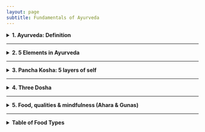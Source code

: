 ```yaml
---
layout: page
subtitle: Fundamentals of Ayurveda
---
```



<details>

<summary style="font-weight:bold;">1. Ayurveda: Definition </summary> 

<p>
Ayurveda, derived from the Sanskrit words "ayur" (life) and "veda" (science or knowledge), is an ancient holistic healing system that originated in India over 5,000 years ago. It is often referred to as the "science of life" and aims to promote optimal health through a comprehensive approach addressing the mind, body, and spirit.
</p>

<p>
स्वस्थस्य स्वास्थ्य रक्षणं, आतुरस्य विकार प्रशमनं। 
<br>
Swasthasya Swasthya Rakshanam, Aturasya Vikar Prashamanam cha!
<br>
Meaning: (Ayurveda) maintain the well-being of those who are healthy and to alleviate the ailments of those who are ill. Ayurveda's focus extends beyond mere absence of physical disease, emphasizing the maintenance of overall health.
</p>

<p>
The following indicators suggest a state of good health:</p>

<p>
<b>Agni (अग्नि)</b>: Regular hunger and efficient digestion.<br>
<b>Mala (मल)</b>: Proper elimination of bodily wastes.<br>
<b>Nidra (निद्रा)</b>: Quality sleep and refreshed awakening.<br>
<b>Bala (बल)</b>: Natural strength and robust immunity.<br>
<b>Manas Prasannata (मनः प्रसन्नता)</b>: Mental tranquility and contentment.<br>
<b>Ojas (ओजस्)</b>: Stable energy levels throughout the day.<br>
<b>Dosha Samya (दोष साम्य)</b>: Balance of Vata, Pitta, and Kapha.<br>
<b>Dhatu Sarata (धातु सारता)</b>: Optimal functioning of tissues and waste products.<br>
<b>Indriya Prasannata (इन्द्रिय प्रसन्नता)</b>: Well-functioning senses and mental clarity.<br>
<b>Atma Bodha (आत्म बोध)</b>: Sense of spiritual well-being.<br>
<b>Ritu Satmya (ऋतु सात्म्य)</b>: Adaptability to seasonal changes.<br>
<b>Dinacharya (दिनचर्या)</b>: Following a healthy daily routine.<br>
<b>Sadvritta (सद्वृत्त)</b>: Practicing good conduct and social hygiene.

</p>
  
</details>

---

<details>

<summary style="font-weight:bold;">2. 5 Elements in Ayurveda</summary>
<p>
    In the ancient Sanskrit texts of Ayurveda, particularly the Charaka Samhita and Sushruta Samhita, we find profound teachings about the Pancha Mahabhuta - theFive Great Elements. These elements - Akasha (Ether), Vayu (Air), Agni (Fire), Jala (Water), and Prithvi (Earth) - are not merely physical substances, butrather the  fundamental principles that govern all of creation.
</p>

<p>
    <b>Akasha: The Essence of Space (Ether)</b>
    In Ayurveda, Akasha represents space and is associated with the ears and sound. Modern medicine recognizes the importance of cellular spaces and interstitialfluids in maintaining homeostasis. The concept of Akasha may relate to the extracellular matrix and its role in cell signaling and tissue function. TheTaittiriya Upanishad  speaks of Akasha as the primordial element from which all others emerge. It is described as subtle, all-pervading, and the container forall existence.
</p>

<p>
    <b>Vayu: The Breath of Life (Air)</b> 
    Vayu governs movement and is linked to the skin and touch. Prana, the vital life force, is a manifestation of Vayu. In Ayurvedic physiology, Vayu governs all  bodily movements, from the beating of our hearts to the flow of our thoughts. This element's properties align with our current understanding of the nervoussystem and cellular respiration. The movement of nerve impulses and the exchange of gases in the lungs exemplify Vayu's principles in action.
</p>

<p>
<b>Agni: The Transformative Fire</b> 
    Agni is the element of transformation, associated with vision and metabolism. The Charaka Samhita emphasizes its role in digestion, metabolism, and theconversion of food into bodily tissues. In modern physiology, we can draw parallels between Agni and the body's metabolic processes, including enzyme functionand the electron transport chain in mitochondria.
</p>

<p>
    <b>Jala: The Flowing Waters</b> 
    Jala represents cohesion and fluidity, connected to taste and bodily fluids. This concept aligns with our understanding of blood plasma, lymph, and theimportance of hydration in maintaining cellular function and overall health.
</p>

<p>
    <b>Prithvi: The Stable Earth</b>
    Prithvi provides structure and stability, associated with smell and solid tissues. In contemporary terms, we can relate this to the musculoskeletal system,    connective tissues, and the body's structural components.
</p>

<p>
    As we delve deeper into Ayurvedic wisdom, we see how these elements combine to form the three doshas - Vata, Pitta, and Kapha - which are central to Ayurvedic diagnosis and treatment. By working with these elemental principles, Ayurveda offers a profound path to health and self-realization, rooted in the timeless  wisdom of ancient India.
</p>

</details>

---

<details>
<summary style="font-weight:bold;">3. Pancha Kosha: 5 layers of self</summary>

<p>
Pancha means "five" in Sanskrit, and Kosha means "sheath" or "layer." The Pancha Koshas are five interconnected layers of our existence, each one more subtle thanthe  last.
</p>

<p>
<b>Annamaya Kosha: The Physical Layer</b><br>
This is our outermost layer – the physical body we can see and touch. It's called Annamaya because it's nourished by food (Anna). In Ayurveda, we focus on proper  nutrition and exercise to keep this layer healthy.
</p>

<p>
<b>Pranamaya Kosha: The Energy Layer</b><br>
Just beneath our physical body lies our energy body. This layer is all about the life force, or Prana, that animates us. Pranayama (breathing exercises) and yogaasanas    work directly with this kosha.
</p>

<p>
<b>Manomaya Kosha: The Mental Layer</b><br>
Our thoughts, emotions, and sensory experiences make up this layer. It's where our likes, dislikes, and daily mental chatter reside. Meditation and mindfulness    practices can help balance this kosha.
</p>

<p>
<b>Vijnanamaya Kosha: The Wisdom Layer</b><br>
This is our intellectual and intuitive layer. It's where we process information, make decisions, and tap into our higher wisdom. Studying spiritual texts andpracticing    self-reflection nurtures this kosha.
</p>

<p>
<b>Anandamaya Kosha: The Bliss Layer</b><br>
The innermost layer is pure bliss. It's our connection to universal consciousness and our true nature. Deep meditation and spiritual practices help us access thislayer.
</p>

<img src="https://github.com/user-attachments/assets/7f8a9e1e-2795-4b19-82d7-8e9a9893e17f" alt="Pancha Kosha" class="pic">

<p>
In Ayurveda, true health and happiness come from balancing all these layers. When we only focus on the physical body, we miss out on the deeper aspects of ourbeing    that influence our well-being. Remember, the journey through the Pancha Koshas is a lifelong exploration. Be patient and compassionate with yourself as youdelve deeper   into each layer. With time and practice, you'll discover a profound sense of wholeness and connection to your true self.
</p>


</details>

---

<details>

<summary style="font-weight:bold;">4. Three Dosha</summary>

<p>
In Ayurveda, "dosha" refers to the three fundamental bodily humors: Vata, Pitta, and Kapha. These doshas govern the body's physiological and psychological functions, and their balance is crucial for maintaining health. The term "dosha" is derived from the Sanskrit word 'dus,' meaning 'to err,' implying a tendency to become imbalanced or faulty. In their balanced state, known as "prakrti," doshas support health and well-being. However, when imbalanced, or in their "vikrti" state, they can disrupt bodily tissues (dhatus) and lead to illness. Each dosha has distinct characteristics and influences different aspects of the body and mind, contributing to an individual's unique constitution.
</p>

<p>
These doshas are not merely abstract concepts but dynamic forces that shape our individual constitutions. Let's explore each dosha in detail:
</p>

<p>
<b>Vata: The Energy of Movement</b><br>
Vata embodies the elements of air and ether.
Vata is responsible for all movement, motion, and flow throughout the body (both gross and subtle body). It governs all bodily activities, ensuring that processes such as circulation, respiration, and nerve impulses function smoothly.
</p>

<p>
<b>Pitta: The Energy of Transformation</b><br>
Pitta represents fire and water elements. 
Pitta dosha is associated with metabolism at every level of the body. It governs all transformations, including digestion, absorption, and assimilation, at the organ, tissue, and cellular levels.
</p>

<p>
<b>Kapha: The Energy of Structure</b><br>
Kapha combines earth and water elements. 
Kapha dosha provides structure and stability to the body. It is involved in building, maintenance, and repair processes, ensuring that every cell, tissue, and organ system is well-structured and supported.
</p>

<p>
The key to health in Ayurveda lies in maintaining a balance of these doshas. When in equilibrium, they support vitality and well-being. However, imbalances can lead to dis-ease.
</p>

</details>
  
---

<details>
<summary style="font-weight:bold;">5. Food, qualities & mindfulness (Ahara & Gunas)</summary>

<p>
Ahara (food) is a key principle in Ayurveda, encompassing not just food but also sensory inputs from our five senses. This holistic view highlights the significance of diet and lifestyle in achieving health, happiness, and harmony.
</p>

<p>
<b>Three Gunas:</b><br>
Nature's Fundamental Qualities. In Sanskrit, "Guna" refers to the qualities that define all matter and energy. Ayurveda identifies three primary Gunas:
</p>

<p>
<b>Sattva</b>: Clarity, balance, harmony, and well-being.<br>
<b>Rajas</b>: Activity, change, passion, and stimulation.<br>
<b>Tamas</b>: Inertia, heaviness, and resistance to change.<br>
Each Guna exists in varying proportions within nature and ourselves. While all are essential, an excess of any can be harmful. For example, moderate Tamas is necessary for rest, but too much leads to lethargy. Rajas drives motivation but can cause anxiety in excess. Sattva fosters clarity and peace but must be balanced with the other Gunas for practical living.
</p>

<p>
<b>The Mind-Food Connection in Ayurveda</b><br>
As per Ayurveda, food affects both body and mind.
</p>

<p>
<b>Sattvic Foods</b>: Pure and nourishing; promote clarity and calmness (e.g., fresh, organic foods).<br>
<b>Rajasic Foods</b>: Stimulating; can induce restlessness (e.g., spicy or sour foods).<br>
<b>Tamasic Foods</b>: Heavy and dull; may lead to lethargy (e.g., stale or over-processed foods).
</p>

<p>
<b>Eight Principles of Eating:</b><br>
Ayurveda outlines eight principles that govern healthy eating practices:
</p>

<p>
1. <b>Prakriti</b>: The nature of the food.<br>
2. <b>Karana</b>: The processing method of the food.<br>
3. <b>Samyoga</b>: Proper compatibility of food combinations.<br>
4. <b>Rashi</b>: Quantity of food consumed.<br>
5. <b>Kala</b>: Timing of food intake.<br>
6. <b>Upayoga</b>: The appropriate use of food.<br>
7. <b>Samskara</b>: The effects of cooking methods on food.<br>
8. <b>Viruddha</b>: Incompatibility in food combinations.
</p>

<p>
The objective is not to eliminate any Guna but to achieve a harmonious balance. Increasing Sattva while moderating Rajas and Tamas is ideal for optimal health. By understanding these qualities, we can make informed dietary choices that enhance our well-being.
</p>

</details>

---

<details>
<summary style="font-weight:bold;">Table of Food Types</summary>

<table>
    <thead>
        <tr>
            <th>Food Type</th>
            <th>Sattvic</th>
            <th>Rajasic</th>
            <th>Tamasic</th>
        </tr>
    </thead>
    <tbody>
        <tr>
            <td>Fruits</td>
            <td>Mango, Pomegranate, Coconut, Figs, Peaches, Berries (e.g., blueberries, strawberries), Oranges, Apples, Grapes</td>
            <td>Sour Fruits (e.g., lemons), Bananas, Guava, Cherries, Pineapple, Kiwi</td>
            <td>Avocado, Watermelon, Plums, Apricots, Dried Fruits (e.g., raisins)</td>
        </tr>
        <tr>
            <td>Grains</td>
            <td>Rice, Tapioca, Blue Corn, Quinoa, Barley, Oats</td>
            <td>Millet, Corn, Buckwheat, Rye</td>
            <td>Wheat, Brown Rice</td>
        </tr>
        <tr>
            <td>Vegetables</td>
            <td>Sweet Potato, Lettuce, Parsley, Sprouts, Yellow Squash, Carrots, Beets, Zucchini, Pumpkin</td>
            <td>Potato, Cauliflower, Broccoli, Spinach, Pickles, Bell Peppers</td>
            <td>Mushrooms, Garlic, Onions</td>
        </tr>
        <tr>
            <td>Beans</td>
            <td>Mung Beans, Yellow Lentils (Moong Dal), Kidney

</details>
